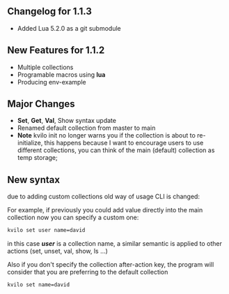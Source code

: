 ## Changelog for 1.1.3
  - Added Lua 5.2.0 as a git submodule

## New Features for 1.1.2

  - Multiple collections
  - Programable macros using **lua**
  - Producing env-example

## Major Changes
  - **Set**, **Get**, **Val**, Show syntax update
  - Renamed default collection from master to main
  - **Note** kvilo init no longer warns you if the collection is about to re-initialize, this happens because I want to encourage users to use different collections, you can think of the main (default) collection as temp storage;

## New syntax
due to adding custom collections old way of usage CLI is changed:

For example, if previously you could add value directly into the main collection now you can specify a custom one:

```bash
kvilo set user name=david
```

in this case ***user*** is a collection name, a similar semantic is applied to other actions (set, unset, val, show, ls ...)

Also if you don't specify the collection after-action key, the program will consider that you are preferring to the default collection

```bash
kvilo set name=david
```
